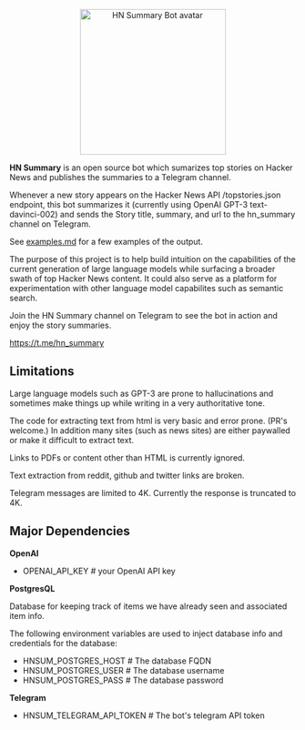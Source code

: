 <p align="center">
<img src="https://github.com/jiggy-ai/hn_summary/blob/master/HN_Summary.jpg" alt="HN Summary Bot avatar" width=256> 
</p>

**HN Summary**  is an open source bot which sumarizes top stories on Hacker News and publishes the summaries to a Telegram channel.

Whenever a new story appears on the Hacker News API /topstories.json endpoint, this bot summarizes it (currently using OpenAI GPT-3 text-davinci-002) and sends the Story title, summary, and url to the hn_summary channel on Telegram.

See [examples.md](https://github.com/jiggy-ai/hn_summary/blob/master/examples.md) for a few examples of the output.

The purpose of this project is to help build intuition on the capabilities of the current generation of large language models while surfacing a broader swath of top Hacker News content.  It could also serve as a platform for experimentation with other language model capabilites such as semantic search.

Join the HN Summary channel on Telegram to see the bot in action and enjoy the story summaries.

https://t.me/hn_summary

## Limitations

Large language models such as GPT-3 are prone to hallucinations and sometimes make things up while writing in a very authoritative tone.

The code for extracting text from html is very basic and error prone. (PR's welcome.)  In addition many sites (such as news sites) are either paywalled or make it difficult to extract text. 

Links to PDFs or content other than HTML is currently ignored.

Text extraction from reddit, github and twitter links are broken.  

Telegram messages are limited to 4K. Currently the response is truncated to 4K.


## Major Dependencies

**OpenAI**

* OPENAI_API_KEY # your OpenAI API key


**PostgresQL** 

Database for keeping track of items we have already seen and associated item info.

The following environment variables are used to inject database info and credentials for the database:


- HNSUM_POSTGRES_HOST  # The database FQDN
- HNSUM_POSTGRES_USER  # The database username
- HNSUM_POSTGRES_PASS  # The database password

**Telegram**
  
* HNSUM_TELEGRAM_API_TOKEN # The bot's telegram API token



